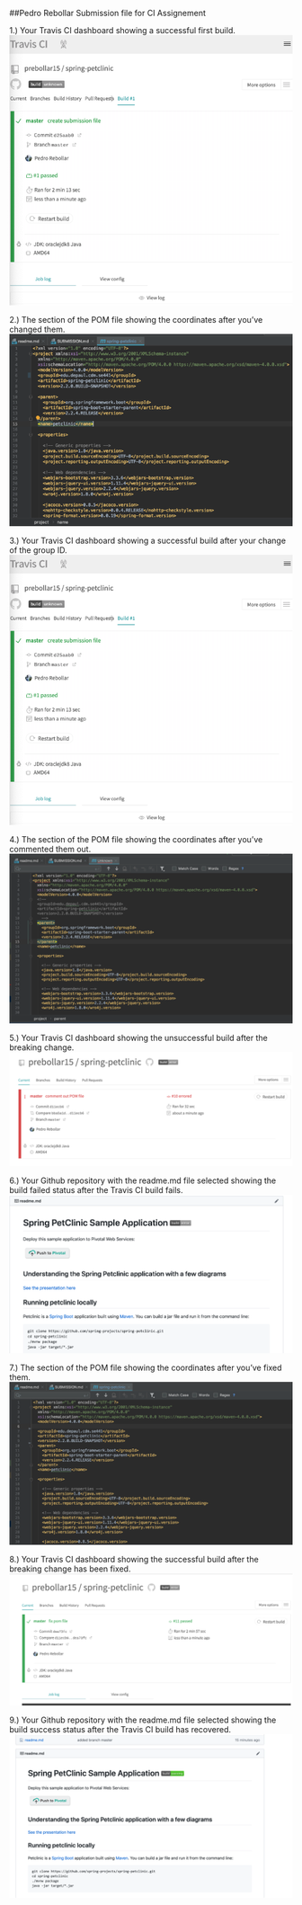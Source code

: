 ##Pedro Rebollar
Submission file for CI Assignement


1.) Your Travis CI dashboard showing a successful first build.
![Successful Fork](images/travis_ci_first_build.png)


2.) The section of the POM file showing the coordinates after you’ve changed them.
![Pom File updated](images/pom_file_updated_coordinates.png)


3.) Your Travis CI dashboard showing a successful build after your change of the group ID.
![Travis First Build](images/travis_ci_first_build.png)


4.) The section of the POM file showing the coordinates after you’ve commented them out.
![POM commented out](images/pom_coordinates_commented_out.png)


5.) Your Travis CI dashboard showing the unsuccessful build after the breaking change.
![Travis unsuccessful build](images/travis_unsuccessful_build.png)


6.) Your Github repository with the readme.md file selected showing the build failed status after the Travis CI build fails.
![Github readme error](images/github_readme_error.png)


7.) The section of the POM file showing the coordinates after you’ve fixed them.
![Pom coordinates fixed](images/pom_coordinates_fixed.png)


8.) Your Travis CI dashboard showing the successful build after the breaking change has been fixed.
![Travis Successful Build](images/travis_successful_build_2.png)


9.) Your Github repository with the readme.md file selected showing the build success status after the Travis CI build has recovered.
![Github Readme Fixed](images/github_readme_fixed.png)
